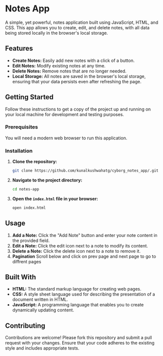 # Notes App

A simple, yet powerful, notes application built using JavaScript, HTML, and CSS. This app allows you to create, edit, and delete notes, with all data being stored locally in the browser's local storage.

## Features

- **Create Notes:** Easily add new notes with a click of a button.
- **Edit Notes:** Modify existing notes at any time.
- **Delete Notes:** Remove notes that are no longer needed.
- **Local Storage:** All notes are saved in the browser's local storage, ensuring that your data persists even after refreshing the page.

## Getting Started

Follow these instructions to get a copy of the project up and running on your local machine for development and testing purposes.

### Prerequisites

You will need a modern web browser to run this application.

### Installation

1. **Clone the repository:**

    ```sh
    git clone https://github.com/kunalkushwahatg/cyborg_notes_app/.git
    ```

2. **Navigate to the project directory:**

    ```sh
    cd notes-app
    ```

3. **Open the `index.html` file in your browser:**

    ```sh
    open index.html
    ```

## Usage

1. **Add a Note:** Click the "Add Note" button and enter your note content in the provided field.
2. **Edit a Note:** Click the edit icon next to a note to modify its content.
3. **Delete a Note:** Click the delete icon next to a note to remove it.
4. **Pagination** Scroll below and click on prev page and next page to go to diffrent pages

## Built With

- **HTML:** The standard markup language for creating web pages.
- **CSS:** A style sheet language used for describing the presentation of a document written in HTML.
- **JavaScript:** A programming language that enables you to create dynamically updating content.

## Contributing

Contributions are welcome! Please fork this repository and submit a pull request with your changes. Ensure that your code adheres to the existing style and includes appropriate tests.


